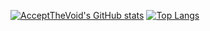[![AcceptTheVoid's GitHub stats](https://github-readme-stats.vercel.app/api?username=acceptTheVoid)](https://github.com/anuraghazra/github-readme-stats)
[![Top Langs](https://github-readme-stats.vercel.app/api/top-langs/?username=acceptTheVoid&langs_count=8)](https://github.com/anuraghazra/github-readme-stats)
